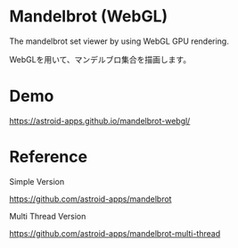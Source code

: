 # Mandelbrot (WebGL)
The mandelbrot set viewer by using WebGL GPU rendering.

WebGLを用いて、マンデルブロ集合を描画します。

# Demo
https://astroid-apps.github.io/mandelbrot-webgl/

# Reference
Simple Version

https://github.com/astroid-apps/mandelbrot

Multi Thread Version

https://github.com/astroid-apps/mandelbrot-multi-thread
